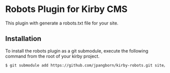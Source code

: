# Robots Plugin for Kirby CMS

This plugin with generate a robots.txt file for your site.

## Installation

To install the robots plugin as a git submodule, execute the following command from the root of your kirby project.

```bash
$ git submodule add https://github.com/jpangborn/kirby-robots.git site/plugins/robots
```